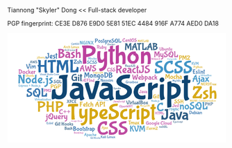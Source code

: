 Tiannong "Skyler" Dong << Full-stack developer

PGP fingerprint: CE3E D876 E9D0 5E81 51EC 4484 916F A774 AED0 DA18

<img src="https://raw.githubusercontent.com/dongskyler/dongskyler/main/word-art.png" alt="Figure of interests" width="600"/>
